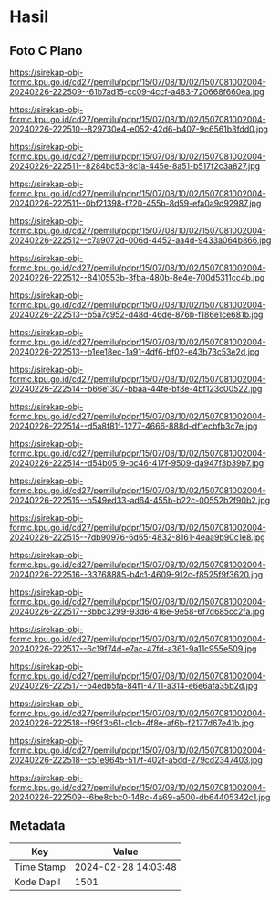 # Hasil

## Foto C Plano

https://sirekap-obj-formc.kpu.go.id/cd27/pemilu/pdpr/15/07/08/10/02/1507081002004-20240226-222509--61b7ad15-cc09-4ccf-a483-720668f660ea.jpg

https://sirekap-obj-formc.kpu.go.id/cd27/pemilu/pdpr/15/07/08/10/02/1507081002004-20240226-222510--829730e4-e052-42d6-b407-9c6561b3fdd0.jpg

https://sirekap-obj-formc.kpu.go.id/cd27/pemilu/pdpr/15/07/08/10/02/1507081002004-20240226-222511--8284bc53-8c1a-445e-8a51-b517f2c3a827.jpg

https://sirekap-obj-formc.kpu.go.id/cd27/pemilu/pdpr/15/07/08/10/02/1507081002004-20240226-222511--0bf21398-f720-455b-8d59-efa0a9d92987.jpg

https://sirekap-obj-formc.kpu.go.id/cd27/pemilu/pdpr/15/07/08/10/02/1507081002004-20240226-222512--c7a9072d-006d-4452-aa4d-9433a064b866.jpg

https://sirekap-obj-formc.kpu.go.id/cd27/pemilu/pdpr/15/07/08/10/02/1507081002004-20240226-222512--8410553b-3fba-480b-8e4e-700d5311cc4b.jpg

https://sirekap-obj-formc.kpu.go.id/cd27/pemilu/pdpr/15/07/08/10/02/1507081002004-20240226-222513--b5a7c952-d48d-46de-876b-f186e1ce681b.jpg

https://sirekap-obj-formc.kpu.go.id/cd27/pemilu/pdpr/15/07/08/10/02/1507081002004-20240226-222513--b1ee18ec-1a91-4df6-bf02-e43b73c53e2d.jpg

https://sirekap-obj-formc.kpu.go.id/cd27/pemilu/pdpr/15/07/08/10/02/1507081002004-20240226-222514--b66e1307-bbaa-44fe-bf8e-4bf123c00522.jpg

https://sirekap-obj-formc.kpu.go.id/cd27/pemilu/pdpr/15/07/08/10/02/1507081002004-20240226-222514--d5a8f81f-1277-4666-888d-df1ecbfb3c7e.jpg

https://sirekap-obj-formc.kpu.go.id/cd27/pemilu/pdpr/15/07/08/10/02/1507081002004-20240226-222514--d54b0519-bc46-417f-9509-da947f3b39b7.jpg

https://sirekap-obj-formc.kpu.go.id/cd27/pemilu/pdpr/15/07/08/10/02/1507081002004-20240226-222515--b549ed33-ad64-455b-b22c-00552b2f90b2.jpg

https://sirekap-obj-formc.kpu.go.id/cd27/pemilu/pdpr/15/07/08/10/02/1507081002004-20240226-222515--7db90976-6d65-4832-8161-4eaa9b90c1e8.jpg

https://sirekap-obj-formc.kpu.go.id/cd27/pemilu/pdpr/15/07/08/10/02/1507081002004-20240226-222516--33768885-b4c1-4609-912c-f8525f9f3620.jpg

https://sirekap-obj-formc.kpu.go.id/cd27/pemilu/pdpr/15/07/08/10/02/1507081002004-20240226-222517--8bbc3299-93d6-416e-9e58-6f7d685cc2fa.jpg

https://sirekap-obj-formc.kpu.go.id/cd27/pemilu/pdpr/15/07/08/10/02/1507081002004-20240226-222517--6c19f74d-e7ac-47fd-a361-9a11c955e509.jpg

https://sirekap-obj-formc.kpu.go.id/cd27/pemilu/pdpr/15/07/08/10/02/1507081002004-20240226-222517--b4edb5fa-84f1-4711-a314-e6e6afa35b2d.jpg

https://sirekap-obj-formc.kpu.go.id/cd27/pemilu/pdpr/15/07/08/10/02/1507081002004-20240226-222518--f99f3b61-c1cb-4f8e-af6b-f2177d67e41b.jpg

https://sirekap-obj-formc.kpu.go.id/cd27/pemilu/pdpr/15/07/08/10/02/1507081002004-20240226-222518--c51e9645-517f-402f-a5dd-279cd2347403.jpg

https://sirekap-obj-formc.kpu.go.id/cd27/pemilu/pdpr/15/07/08/10/02/1507081002004-20240226-222509--6be8cbc0-148c-4a69-a500-db64405342c1.jpg


## Metadata

| Key        | Value               |
| ---------- | ------------------- |
| Time Stamp | 2024-02-28 14:03:48 |
| Kode Dapil | 1501                |



